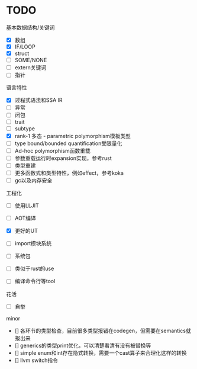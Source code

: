 # TODO

基本数据结构/关键词
- [X] 数组
- [X] IF/LOOP
- [X] struct
- [ ] SOME/NONE
- [ ] extern关键词
- [ ] 指针

语言特性
- [X] 过程式语法和SSA IR
- [ ] 异常
- [ ] 闭包
- [ ] trait
- [ ] subtype
- [X] rank-1 多态 - parametric polymorphism模板类型
- [ ] type bound/bounded quantification受限量化
- [ ] Ad-hoc polymorphism函数重载
- [ ] 参数重载运行时expansion实现，参考rust
- [ ] 类型重建
- [ ] 更多函数式和类型特性，例如effect，参考koka
- [ ] gc以及内存安全

工程化
- [ ] 使用LLJIT
- [ ] AOT编译
- [X] 更好的UT
- [ ] import模块系统
- [ ] 系统包
- [ ] 类似于rust的use
- [ ] 编译命令行等tool


花活
- [ ] 自举

minor
- [] 各环节的类型检查，目前很多类型报错在codegen，但需要在semantics就报出来
- [] generics的类型print优化，可以清楚看清有没有被替换等
- [] simple enum和int存在隐式转换，需要一个cast算子来合理化这样的转换
- [] llvm switch指令